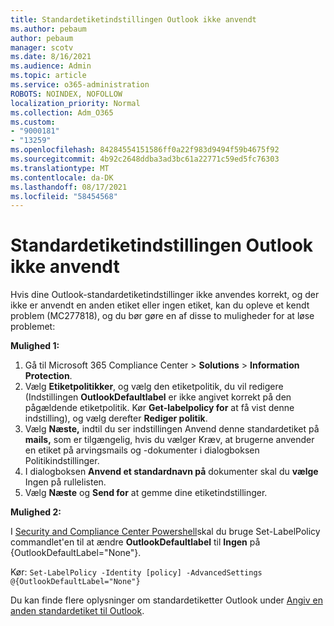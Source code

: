 ```yaml
---
title: Standardetiketindstillingen Outlook ikke anvendt
ms.author: pebaum
author: pebaum
manager: scotv
ms.date: 8/16/2021
ms.audience: Admin
ms.topic: article
ms.service: o365-administration
ROBOTS: NOINDEX, NOFOLLOW
localization_priority: Normal
ms.collection: Adm_O365
ms.custom:
- "9000181"
- "13259"
ms.openlocfilehash: 84284554151586ff0a22f983d9494f59b4675f92
ms.sourcegitcommit: 4b92c2648ddba3ad3bc61a22771c59ed5fc76303
ms.translationtype: MT
ms.contentlocale: da-DK
ms.lasthandoff: 08/17/2021
ms.locfileid: "58454568"
---
```

# <a name="default-outlook-label-setting-not-applied"></a>Standardetiketindstillingen Outlook ikke anvendt

Hvis dine Outlook-standardetiketindstillinger ikke anvendes korrekt, og der ikke er anvendt en anden etiket eller ingen etiket, kan du opleve et kendt problem (MC277818), og du bør gøre en af disse to muligheder for at løse problemet:

**Mulighed 1:**

1. Gå til Microsoft 365 Compliance Center > **Solutions**  >  **Information Protection**.
1. Vælg **Etiketpolitikker**, og vælg den etiketpolitik, du vil redigere (Indstillingen **OutlookDefaultlabel** er ikke angivet korrekt på den pågældende etiketpolitik. Kør **Get-labelpolicy for** at få vist denne indstilling), og vælg derefter **Rediger politik**.
1. Vælg **Næste,** indtil du ser indstillingen Anvend denne standardetiket på **mails,** som er tilgængelig,  hvis du vælger Kræv, at brugerne anvender en etiket på arvingsmails og -dokumenter i dialogboksen Politikindstillinger. 
1. I dialogboksen **Anvend et standardnavn på** dokumenter skal du **vælge** Ingen på rullelisten.
1. Vælg **Næste** og **Send for** at gemme dine etiketindstillinger.

**Mulighed 2:**

I [Security and Compliance Center Powershell](https://docs.microsoft.com/powershell/exchange/connect-to-scc-powershell?view=exchange-ps)skal du bruge Set-LabelPolicy commandlet'en til at ændre **OutlookDefaultlabel** til **Ingen** på {OutlookDefaultLabel="None"}.

Kør: `Set-LabelPolicy -Identity [policy] -AdvancedSettings @{OutlookDefaultLabel="None"}`

Du kan finde flere oplysninger om standardetiketter Outlook under [Angiv en anden standardetiket til Outlook](https://docs.microsoft.com/azure/information-protection/rms-client/clientv2-admin-guide-customizations#set-a-different-default-label-for-outlook).